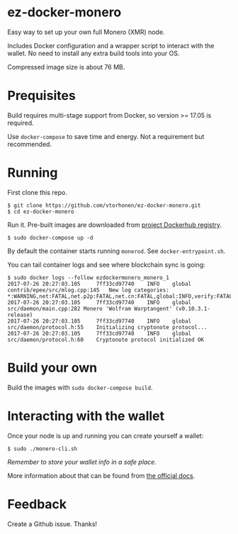 # ez-docker-monero

Easy way to set up your own full Monero (XMR) node.

Includes Docker configuration and a wrapper script to interact with the wallet. No need to install any extra build tools into your OS.

Compressed image size is about 76 MB.

# Prequisites

Build requires multi-stage support from Docker, so version >= 17.05 is required.

Use `docker-compose` to save time and energy. Not a requirement but recommended.

# Running

First clone this repo.

```
$ git clone https://github.com/vtorhonen/ez-docker-monero.git
$ cd ez-docker-monero
```

Run it. Pre-built images are downloaded from [project Dockerhub registry](https://hub.docker.com/r/vtorhonen/ez-docker-monero/).

```
$ sudo docker-compose up -d
```

By default the container starts running `monerod`. See `docker-entrypoint.sh`.

You can tail container logs and see where blockchain sync is going:

```
$ sudo docker logs --follow ezdockermonero_monero_1
2017-07-26 20:27:03.105	    7ff33cd97740	INFO 	global	contrib/epee/src/mlog.cpp:145	New log categories: *:WARNING,net:FATAL,net.p2p:FATAL,net.cn:FATAL,global:INFO,verify:FATAL,stacktrace:INFO
2017-07-26 20:27:03.105	    7ff33cd97740	INFO 	global	src/daemon/main.cpp:282	Monero 'Wolfram Warptangent' (v0.10.3.1-release)
2017-07-26 20:27:03.105	    7ff33cd97740	INFO 	global	src/daemon/protocol.h:55	Initializing cryptonote protocol...
2017-07-26 20:27:03.105	    7ff33cd97740	INFO 	global	src/daemon/protocol.h:60	Cryptonote protocol initialized OK
```

# Build your own

Build the images with `sudo docker-compose build`.

# Interacting with the wallet

Once your node is up and running you can create yourself a wallet:

```
$ sudo ./monero-cli.sh
```

*Remember to store your wallet info in a safe place.*

More information about that can be found from [the official docs](https://getmonero.org/resources/user-guides/monero-wallet-cli.html).

# Feedback

Create a Github issue. Thanks!
